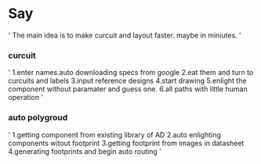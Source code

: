 # Say
'
The main idea is to make curcuit and layout faster. maybe in miniutes.
'

### curcuit
'
1.enter names.auto downloading specs from google
2.eat them and turn to curcuits and labels
3.input reference designs
4.start drawing
5.enlight the component without paramater and guess one.
6.all paths with little human operation
'

### auto polygroud
'
1.getting component from existing library of AD
2.auto enlighting components witout footprint
3.getting footprint from images in datasheet
4.generating footprints and begin auto routing
'
